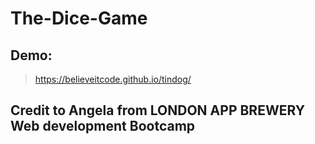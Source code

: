 # The-Dice-Game

## Demo:
> https://believeitcode.github.io/tindog/

## Credit to Angela from LONDON APP BREWERY Web development Bootcamp
